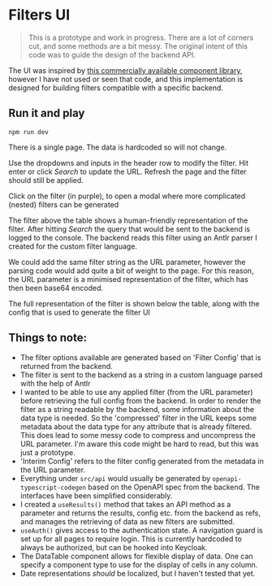 # Filters UI

> This is a prototype and work in progress. There are a lot of corners cut, and some methods are a bit messy.
> The original intent of this code was to guide the design of the backend API.

The UI was inspired by [this commercially available component library](https://community.devexpress.com/blogs/javascript/archive/2018/04/25/devextreme-datagrid-and-treelist-integrated-filter-builder-v18-1.aspx),
however I have not used or seen that code, and this implementation is designed for building filters compatible with a specific backend.

## Run it and play

```npm run dev```

There is a single page. The data is hardcoded so will not change.

Use the dropdowns and inputs in the header row to modify the filter. Hit enter or click _Search_ to update the URL.
Refresh the page and the filter should still be applied.

Click on the filter (in purple), to open a modal where more complicated (nested) filters can be generated

The filter above the table shows a human-friendly representation of the filter.
After hitting _Search_ the query that would be sent to the backend is logged to the console.
The backend reads this filter using an Antlr parser I created for the custom filter language.

We could add the same filter string as the URL parameter,
however the parsing code would add quite a bit of weight to the page.
For this reason, the URL parameter is a minimised representation of the filter, which has then been base64 encoded.

The full representation of the filter is shown below the table,
along with the config that is used to generate the filter UI

## Things to note:
* The filter options available are generated based on 'Filter Config' that is returned from the backend.
* The filter is sent to the backend as a string in a custom language parsed with the help of Antlr
* I wanted to be able to use any applied filter (from the URL parameter) before retrieving the full config from the backend.
 In order to render the filter as a string readable by the backend, some information about the data type is needed.
  So the 'compressed' filter in the URL keeps some metadata about the data type for any attribute that is already filtered.
  This does lead to some messy code to compress and uncompress the URL parameter.
  I'm aware this code might be hard to read, but this was just a prototype.
* 'Interim Config' refers to the filter config generated from the metadata in the URL parameter.
* Everything under `src/api` would usually be generated by `openapi-typescript-codegen` based on the OpenAPI spec from the backend.
  The interfaces have been simplified considerably.
* I created a `useResults()` method that takes an API method as a parameter and returns the results, config etc. from the backend as refs, and manages the retrieving of data as new filters are submitted.
* `useAuth()` gives access to the authentication state. A navigation guard is set up for all pages to require login.
  This is currently hardcoded to always be authorized, but can be hooked into Keycloak.
* The DataTable component allows for flexible display of data.
  One can specify a component type to use for the display of cells in any column.
* Date representations _should_ be localized, but I haven't tested that yet.
